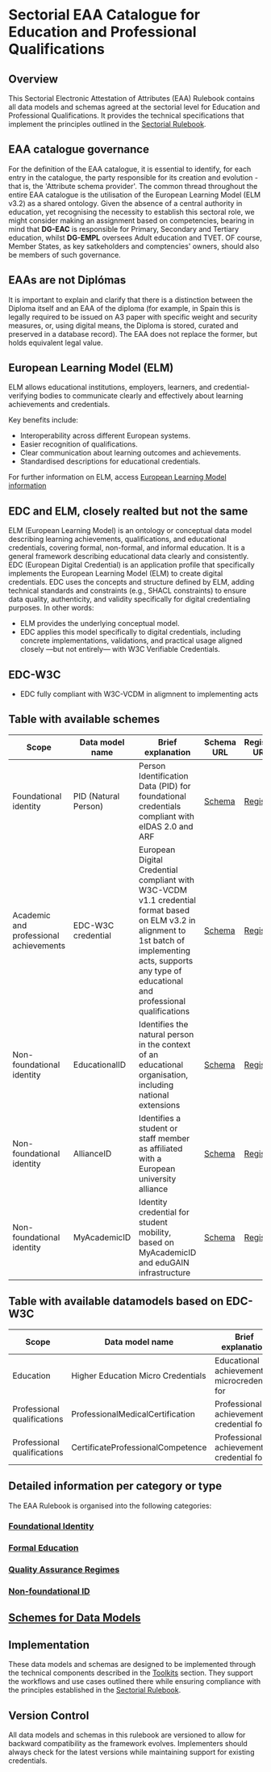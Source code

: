# Sectorial EAA Catalogue for Education and Professional Qualifications

## Overview

This Sectorial Electronic Attestation of Attributes (EAA) Rulebook contains all data models and schemas agreed at the sectorial level for Education and Professional Qualifications. It provides the technical specifications that implement the principles outlined in the [Sectorial Rulebook](../sectorial-rulebook/).

## EAA catalogue governance
For the definition of the EAA catalogue, it is essential to identify, for each entry in the catalogue, the party responsible for its creation and evolution - that is, the 'Attribute schema provider'.
The common thread throughout the entire EAA catalogue is the utilisation of the European Learning Model (ELM v3.2) as a shared ontology.
Given the absence of a central authority in education, yet recognising the necessity to establish this sectoral role, we might consider making an assignment based on competencies, bearing in mind that **DG-EAC** is responsible for Primary, Secondary and Tertiary education, whilst **DG-EMPL** oversees Adult education and TVET. OF course, Member States, as key satkeholders and comptencies' owners, should also be members of such governance.

## EAAs are not Diplómas

It is important to explain and clarify that there is a distinction between the Diploma itself and an EAA of the diploma (for example, in Spain this is legally required to be issued on A3 paper with specific weight and security measures, or, using digital means, the Diploma is stored, curated and preserved in a database record). 
The EAA does not replace the former, but holds equivalent legal value.

## European Learning Model (ELM)

ELM allows educational institutions, employers, learners, and credential-verifying bodies to communicate clearly and effectively about learning achievements and credentials.

Key benefits include:
- Interoperability across different European systems.
- Easier recognition of qualifications.
- Clear communication about learning outcomes and achievements.
- Standardised descriptions for educational credentials.

For further information on ELM, access [European Learning Model information](./elm/elm.md)


## EDC and ELM, closely realted but not the same

ELM (European Learning Model) is an ontology or conceptual data model describing learning achievements, qualifications, and educational credentials, covering formal, non-formal, and informal education. It is a general framework describing educational data clearly and consistently.
EDC (European Digital Credential) is an application profile that specifically implements the European Learning Model (ELM) to create digital credentials. EDC uses the concepts and structure defined by ELM, adding technical standards and constraints (e.g., SHACL constraints) to ensure data quality, authenticity, and validity specifically for digital credentialing purposes.
In other words:

- ELM provides the underlying conceptual model.
- EDC applies this model specifically to digital credentials, including concrete implementations, validations, and practical usage aligned closely —but not entirely— with W3C Verifiable Credentials.

## EDC-W3C

- EDC fully compliant with W3C-VCDM in aligmnent to implementing acts

## Table with available schemes

| Scope                        | Data model name          | Brief explanation                                                                 | Schema URL                                                                                                                                             | Registry URL                                                                                         |
|-----------------------------|--------------------------|------------------------------------------------------------------------------------|--------------------------------------------------------------------------------------------------------------------------------------------------------|--------------------------------------------------------------------------------------------------------|
| Foundational identity       | PID (Natural Person)     | Person Identification Data (PID) for foundational credentials compliant with eIDAS 2.0 and ARF | [Schema](https://code.europa.eu/ebsi/json-schema/-/tree/main/schemas/vcdm1.1/vid/natural-person)                 | [Registry](https://api-pilot.ebsi.eu/trusted-schemas-registry/v3/schemas/z2bTCgjmBDY5kwNWGL3hfSQUZP6d8AZUnLFXe8coTa3zK) |
| Academic and professional achievements       |  EDC-W3C credential  | European Digital Credential compliant with W3C-VCDM v1.1 credential format based on ELM v3.2 in alignment to 1st batch of implementing acts, supports any type of educational and professional qualifications | [Schema](https://code.europa.eu/ebsi/json-schema/-/tree/main/schemas/vcdm1.1/europass/edc)                        | [Registry](https://api-pilot.ebsi.eu/trusted-schemas-registry/v3/schemas/z5P8ebAhZjuvypiSXSHoba6vstbhTwnLhVuULWKenuiNJ) |
| Non-foundational identity   | EducationalID           | Identifies the natural person in the context of an educational organisation, including national extensions | [Schema](https://code.europa.eu/ebsi/json-schema/-/tree/main/schemas/vcdm1.1/education/verifiable-education-id) | [Registry](https://api-pilot.ebsi.eu/trusted-schemas-registry/v3/schemas/zEmFZquJtANNz7XNE46thRi1E2cAfpQiXVLSBdDgLyfGP) |
| Non-foundational identity   | AllianceID               | Identifies a student or staff member as affiliated with a European university alliance | [Schema](https://code.europa.eu/ebsi/json-schema/-/tree/main/schemas/vcdm1.1/alliance-id)                       | [Registry](https://api-pilot.ebsi.eu/trusted-schemas-registry/v3/schemas/zCHc3ZfYg2871W2WftjLu4QNMQrDzG57oG5pvGoyHcagB) |
| Non-foundational identity   | MyAcademicID             | Identity credential for student mobility, based on MyAcademicID and eduGAIN infrastructure | [Schema](https://code.europa.eu/ebsi/json-schema/-/tree/main/schemas/vcdm1.1/multi-uni-pilot/my-academic-id)     | [Registry](https://api-pilot.ebsi.eu/trusted-schemas-registry/v3/schemas/z3XDm4kDtztE8DzLsVdhfshYvx2upnfLmqHtyVjkaXM1g) |


## Table with available datamodels based on EDC-W3C

| Scope | Data model name | Brief explanation | Detailed explanation | Schema URL | Registry URL |
|-------|----------------|-------------------|----------------------|------------|--------------|
| Education | Higher Education Micro Credentials | Educational achievement microcredential for | | [Schema](https://code.europa.eu/ebsi/json-schema/-/tree/main/schemas/vcdm1.1/europass/edc) | [Registry](https://api-pilot.ebsi.eu/trusted-schemas-registry/v3/schemas/zAEUqPUrQVE7yiesF8xUVHYh4AnqjfHFxCv6GhZ3uvjkW) |
| Professional qualifications | ProfessionalMedicalCertification | Professional achievement credential for |  | [Schema](https://code.europa.eu/ebsi/json-schema/-/tree/main/schemas/vcdm1.1/medical-certifications/professional-medical-certification) | [Registry](https://api-pilot.ebsi.eu/trusted-schemas-registry/v3/schemas/zAEUqPUrQVE7yiesF8xUVHYh4AnqjfHFxCv6GhZ3uvjkW) |
| Professional qualifications | CertificateProfessionalCompetence | Professional achievement credential for|  | [Schema](https://code.europa.eu/ebsi/json-schema/-/tree/main/schemas/vcdm1.1/medical-certifications/certificate-professional-competence) | [Registry](https://api-pilot.ebsi.eu/trusted-schemas-registry/v3/schemas/zFkbzRiX4Q7vcaMtNpgq7RzkvkhvRTt9KqMHqGWXrGn85) |



## Detailed information per category or type

The EAA Rulebook is organised into the following categories:

### [Foundational Identity](./foundational-identity/)

### [Formal Education](./formal-education/)

### [Quality Assurance Regimes](./quality-assurance/)

### [Non-foundational ID](./non-foundational-id/)

## [Schemes for Data Models](./schemes-data-models/)

## Implementation

These data models and schemas are designed to be implemented through the technical components described in the [Toolkits](../toolkits/) section. They support the workflows and use cases outlined there while ensuring compliance with the principles established in the [Sectorial Rulebook](../sectorial-rulebook/).

## Version Control

All data models and schemas in this rulebook are versioned to allow for backward compatibility as the framework evolves. Implementers should always check for the latest versions while maintaining support for existing credentials.
